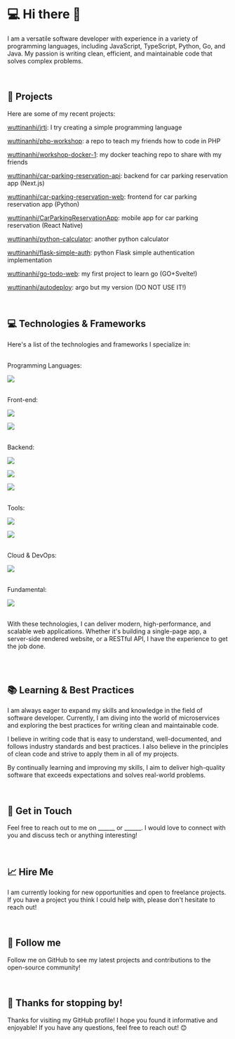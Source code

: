 
# 💻 Hi there 👋
I am a versatile software developer with experience in a variety of programming languages, including JavaScript, TypeScript, Python, Go, and Java. My passion is writing clean, efficient, and maintainable code that solves complex problems.

<br>

## 🚀 Projects
Here are some of my recent projects:

<a href="https://github.com/wuttinanhi/jrti">wuttinanhi/jrti</a>: I try creating a simple programming language

<a href="https://github.com/wuttinanhi/php-workshop">wuttinanhi/php-workshop</a>: a repo to teach my friends how to code in PHP

<a href="https://github.com/wuttinanhi/workshop-docker-1">wuttinanhi/workshop-docker-1</a>: my docker teaching repo to share with my friends

<a href="https://github.com/wuttinanhi/car-parking-reservation-api">wuttinanhi/car-parking-reservation-api</a>: backend for car parking reservation app (Next.js)

<a href="https://github.com/wuttinanhi/car-parking-reservation-web">wuttinanhi/car-parking-reservation-web</a>:
frontend for car parking reservation app (Python)

<a href="https://github.com/wuttinanhi/CarParkingReservationApp">wuttinanhi/CarParkingReservationApp</a>:
mobile app for car parking reservation (React Native)

<a href="https://github.com/wuttinanhi/python-calculator">wuttinanhi/python-calculator</a>:
another python calculator

<a href="https://github.com/wuttinanhi/flask-simple-auth">wuttinanhi/flask-simple-auth</a>:
python Flask simple authentication implementation

<a href="https://github.com/wuttinanhi/go-todo-web">wuttinanhi/go-todo-web</a>:
my first project to learn go (GO+Svelte!)

<a href="https://github.com/wuttinanhi/autodeploy">wuttinanhi/autodeploy</a>:
argo but my version (DO NOT USE IT!)

<br>

## 💻 Technologies & Frameworks

Here's a list of the technologies and frameworks I specialize in:

<br>
Programming Languages:

![](https://skillicons.dev/icons?i=python,golang,typescript,javascript,java,lua,dart,php)


<br>
Front-end:

![](https://skillicons.dev/icons?i=js,html,css,dart,wasm)

![](https://skillicons.dev/icons?i=react,nextjs,tailwindcss,vite,svelte,materialui,bootstrap,flutter)

<br>
Backend:

![](https://skillicons.dev/icons?i=go,nodejs,firebase,supabase)

![](https://skillicons.dev/icons?i=nestjs,flask,fastapi,express,prisma,typeorm,)

![](https://skillicons.dev/icons?i=mysql,sqlite,postgresql,mongodb,redis,kafka,rabbitmq)


<br>
Tools:

![](https://skillicons.dev/icons?i=vscode,idea,git,linux,bash)

![](https://skillicons.dev/icons?i=github,stackoverflow,figma,postman,replit,codepen,unity,unreal)

<br>
Cloud & DevOps:

![](https://skillicons.dev/icons?i=docker,cloudflare,nginx,firebase,linux,vercel,netlify,heroku)

<br>
Fundamental:

![](https://skillicons.dev/icons?i=k8s,c,cpp,rust,deno)

<br>
With these technologies, I can deliver modern, high-performance, and scalable web applications. Whether it's building a single-page app, a server-side rendered website, or a RESTful API, I have the experience to get the job done.

<br><br>

## 📚 Learning & Best Practices

I am always eager to expand my skills and knowledge in the field of software developer. Currently, I am diving into the world of microservices and exploring the best practices for writing clean and maintainable code.

I believe in writing code that is easy to understand, well-documented, and follows industry standards and best practices. I also believe in the principles of clean code and strive to apply them in all of my projects.

By continually learning and improving my skills, I aim to deliver high-quality software that exceeds expectations and solves real-world problems.

<br>

## 💬 Get in Touch

Feel free to reach out to me on ______ or ______. I would love to connect with you and discuss tech or anything interesting!

<br>

## 📈 Hire Me

I am currently looking for new opportunities and open to freelance projects. If you have a project you think I could help with, please don't hesitate to reach out!

<br>

## 🚀 Follow me

Follow me on GitHub to see my latest projects and contributions to the open-source community!

<br>

## 💖 Thanks for stopping by!

Thanks for visiting my GitHub profile! 
I hope you found it informative and enjoyable! 
If you have any questions, feel free to reach out! 😊

